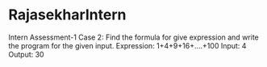 # RajasekharIntern
Intern Assessment-1
Case 2:
Find the formula for give expression and write the program for the given input.
Expression: 1+4+9+16+….+100
Input: 4
Output: 30
